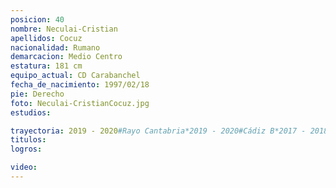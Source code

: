 ```yaml
---
posicion: 40
nombre: Neculai-Cristian
apellidos: Cocuz
nacionalidad: Rumano 
demarcacion: Medio Centro
estatura: 181 cm
equipo_actual: CD Carabanchel
fecha_de_nacimiento: 1997/02/18
pie: Derecho
foto: Neculai-CristianCocuz.jpg
estudios:

trayectoria: 2019 - 2020#Rayo Cantabria*2019 - 2020#Cádiz B*2017 - 2018#Carabanchel*2017 - 2018#CP Parla*2016 - 2017#Carabanchel*2015 - 2016#Eigene U19
titulos:
logros:

video:
---
```

